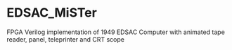 # EDSAC_MiSTer
FPGA Verilog implementation of 1949 EDSAC Computer with animated tape reader, panel, teleprinter and CRT scope
